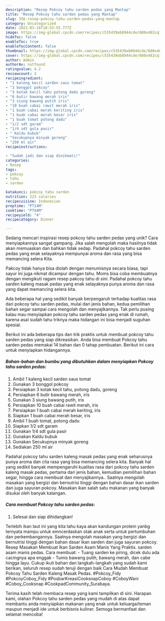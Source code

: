 ```yaml
---
description: "Resep Pokcoy tahu sarden pedas yang Mantap"
title: "Resep Pokcoy tahu sarden pedas yang Mantap"
slug: 356-resep-pokcoy-tahu-sarden-pedas-yang-mantap
category: Uncategorized
date: 2022-03-16T18:53:55.777Z
image: https://img-global.cpcdn.com/recipes/c535439ab8944cde/680x482cq70/pokcoy-tahu-sarden-pedas-foto-resep-utama.jpg
hideToc: false
enableToc: true
enableTocContent: false
thumbnail: https://img-global.cpcdn.com/recipes/c535439ab8944cde/680x482cq70/pokcoy-tahu-sarden-pedas-foto-resep-utama.jpg
cover: https://img-global.cpcdn.com/recipes/c535439ab8944cde/680x482cq70/pokcoy-tahu-sarden-pedas-foto-resep-utama.jpg
author: Admin
authorAv: notfound
ratingvalue: 4.2
reviewcount: 3
recipeingredient:
- "1 kaleng kecil sarden saus tomat"
- "3 bonggol pokcoy"
- "3 kotak kecil tahu potong dadu goreng"
- "6 butir bawang merah iris"
- "3 siung bawang putih iris"
- "10 buah cabai rawit merah iris"
- "1 buah cabai merah keriting iris"
- "1 buah cabai merah besar iris"
- "1 buah tomat potong dadu"
- "1/2 sdt garam"
- "1/4 sdt gula pasir"
- " Kaldu bubuk"
- "Secukupnya minyak goreng"
- "250 ml air"
recipeinstructions:

- "Sudah jadi dan siap dinikmati!"
categories:
- Resep
tags:
- pokcoy
- tahu
- sarden

katakunci: pokcoy tahu sarden 
nutrition: 223 calories
recipecuisine: Indonesian
preptime: "PT14M"
cooktime: "PT44M"
recipeyield: "4"
recipecategory: Dinner

---
```





Sedang mencari inspirasi resep pokcoy tahu sarden pedas yang unik? Cara menyiapkannya sangat gampang. Jika salah mengolah maka hasilnya tidak akan memuaskan dan bahkan tidak sedap. Padahal pokcoy tahu sarden pedas yang enak selayaknya mempunyai aroma dan rasa yang bisa memancing selera Kita.





Pakcoy tidak hanya bisa diolah dengan menumisnya secara biasa, tapi sayur ini juga nikmat dicampur dengan tahu. Moms bisa coba membuatnya dengan mengikuti ragam resep pakcoy tahu di sini. Padahal pokcoy tahu sarden kaleng masak pedas yang enak selayaknya punya aroma dan rasa yang dapat memancing selera kita.

Ada beberapa hal yang sedikit banyak berpengaruh terhadap kualitas rasa dari pokcoy tahu sarden pedas, mulai dari jenis bahan, kedua pemilihan bahan segar sampai cara mengolah dan menyajikannya. Tak perlu pusing kalau mau menyiapkan pokcoy tahu sarden pedas yang enak di rumah, karena asal sudah tahu triknya maka hidangan ini bisa menjadi suguhan spesial.






Berikut ini ada beberapa tips dan trik praktis untuk membuat pokcoy tahu sarden pedas yang siap dikreasikan. Anda bisa membuat Pokcoy tahu sarden pedas memakai 14 bahan dan 0 tahap pembuatan. Berikut ini cara untuk menyiapkan hidangannya.

<!--inarticleads1-->

##### Bahan-bahan dan bumbu yang dibutuhkan dalam menyiapkan Pokcoy tahu sarden pedas:

1. Ambil 1 kaleng kecil sarden saus tomat
1. Gunakan 3 bonggol pokcoy
1. Persiapkan 3 kotak kecil tahu, potong dadu, goreng
1. Persiapkan 6 butir bawang merah, iris
1. Gunakan 3 siung bawang putih, iris
1. Persiapkan 10 buah cabai rawit merah, iris
1. Persiapkan 1 buah cabai merah keriting, iris
1. Siapkan 1 buah cabai merah besar, iris
1. Ambil 1 buah tomat, potong dadu
1. Siapkan 1/2 sdt garam
1. Gunakan 1/4 sdt gula pasir
1. Gunakan  Kaldu bubuk
1. Gunakan Secukupnya minyak goreng
1. Sediakan 250 ml air


Padahal pokcoy tahu sarden kaleng masak pedas yang enak seharusnya punya aroma dan cita rasa yang bisa memancing selera kita. Banyak hal yang sedikit banyak mempengaruhi kualitas rasa dari pokcoy tahu sarden kaleng masak pedas, pertama dari jenis bahan, kemudian pemilihan bahan segar, hingga cara membuat dan menyajikannya.. Saatnya mengolah masakan yang bergizi dan bernutrisi tinggi dengan bahan dasar ikan sarden dan juga sayuran pokcoy. Masakan ikan salah satu makanan yang banyak disukai oleh banyak kalangan. 

<!--inarticleads2-->

##### Cara membuat Pokcoy tahu sarden pedas:


1. Selesai dan siap dihidangkan!

Terlebih ikan laut ini yang kita tahu kaya akan kandungan protein yanbg ternyata mampu untuk emncerdaskan otak anak serta untuk pertumbuhan dan perkembangannya. Saatnya mengolah masakan yang bergizi dan bernutrisi tinggi dengan bahan dasar ikan sarden dan juga sayuran pokcoy. Resep Masakan Membuat Ikan Sarden Asam Manis Yang Praktis. sarden asam manis pedas. Cara membuat: - Tuang sarden ke piring, dicek dulu ada cacingnya apa enggak - Tumis bawang putih, bawang merah, dan cabe hingga layu. Cukup ikuti bahan dan langkah-langkah yang sudah kami berikan, seluruh resep sudah teruji dengan baik Cara Mudah Membuat Pokcoy Tahu Sarden Kaleng Masak Pedas. #Pokcoy_Fidy #PokcoyCoboy_Fidy #PosbarKreasiCooksnapCoboy #CoboyWani #Coboy_Cooksnap #CookpadCommunity_Surabaya. 

Terima kasih telah membaca resep yang kami tampilkan di sini. Harapan kami, olahan Pokcoy tahu sarden pedas yang mudah di atas dapat membantu anda menyiapkan makanan yang enak untuk keluarga/teman maupun menjadi ide untuk berbisnis kuliner. Semoga bermanfaat dan selamat mencoba!
